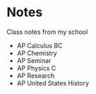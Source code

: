 # Notes
Class notes from my school
- AP Calculus BC
- AP Chemistry
- AP Seminar
- AP Physics C
- AP Research
- AP United States History
